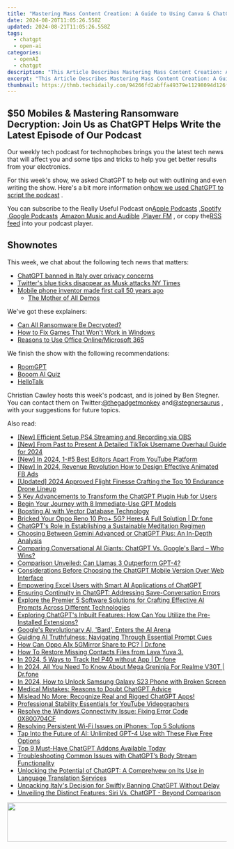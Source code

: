 ```yaml
---
title: "Mastering Mass Content Creation: A Guide to Using Canva & ChatGPT"
date: 2024-08-20T11:05:26.558Z
updated: 2024-08-21T11:05:26.558Z
tags:
  - chatgpt
  - open-ai
categories:
  - openAI
  - chatgpt
description: "This Article Describes Mastering Mass Content Creation: A Guide to Using Canva & ChatGPT"
excerpt: "This Article Describes Mastering Mass Content Creation: A Guide to Using Canva & ChatGPT"
thumbnail: https://thmb.techidaily.com/94266fd2abffa49379e11298094d126f869b761cee72b14ccd455aec2a0df5c4.jpg
---
```


## $50 Mobiles & Mastering Ransomware Decryption: Join Us as ChatGPT Helps Write the Latest Episode of Our Podcast

 Our weekly tech podcast for technophobes brings you the latest tech news that will affect you and some tips and tricks to help you get better results from your electronics.

 For this week's show, we asked ChatGPT to help out with outlining and even writing the show. Here's a bit more information on[how we used ChatGPT to script the podcast](https://www.makeuseof.com/i-used-chatgpt-to-script-a-podcast-heres-what-happened/) .

 You can subscribe to the Really Useful Podcast on[Apple Podcasts](https://podcasts.apple.com/gb/podcast/the-really-useful-podcast/id1437847131?mt=2) ,[Spotify](https://open.spotify.com/show/283gDxLd6OTNEpRq6tN7ha) ,[Google Podcasts](https://www.google.com/podcasts?feed=aHR0cHM6Ly9hbmNob3IuZm0vcy8zMWJlNDcwL3BvZGNhc3QvcnNz) ,[Amazon Music and Audible](https://music.amazon.co.uk/podcasts/20ab73d4-5da2-46c7-a17f-dc6eb39bdb48/The-Really-Useful-Podcast) ,[Player FM](https://player.fm/series/the-really-useful-podcast-2491856) , or copy the[RSS feed](https://feeds.transistor.fm/the-really-useful-podcast) into your podcast player.

## Shownotes

This week, we chat about the following tech news that matters:

* [ChatGPT banned in Italy over privacy concerns](https://www.bbc.co.uk/news/technology-65139406)
* [Twitter's blue ticks disappear as Musk attacks NY Times](https://www.bbc.co.uk/news/technology-65156216)
* [Mobile phone inventor made first call 50 years ago](https://www.bbc.co.uk/news/technology-65112048)  
  * [The Mother of All Demos](https://www.youtube.com/watch?v=B6rKUf9DWRI)

We've got these explainers:

* [Can All Ransomware Be Decrypted?](https://www.makeuseof.com/can-all-ransomware-be-decrypted/)
* [How to Fix Games That Won't Work in Windows](https://www.makeuseof.com/fix-games-not-working-windows/)
* [Reasons to Use Office Online/Microsoft 365](https://www.makeuseof.com/tag/dont-pay-word-5-reasons-use-office-online/)

We finish the show with the following recommendations:

* [RoomGPT](http://https://www.roomgpt.io/)
* [Booom AI Quiz](https://booom.ai/)
* [HelloTalk](https://www.hellotalk.com/?lang=en)

 Christian Cawley hosts this week's podcast, and is joined by Ben Stegner. You can contact them on Twitter:[@thegadgetmonkey](https://twitter.com/thegadgetmonkey) and[@stegnersaurus](https://twitter.com/stegnersaurus) , with your suggestions for future topics.


<ins class="adsbygoogle"
     style="display:block"
     data-ad-format="autorelaxed"
     data-ad-client="ca-pub-7571918770474297"
     data-ad-slot="1223367746"></ins>



<ins class="adsbygoogle"
     style="display:block"
     data-ad-client="ca-pub-7571918770474297"
     data-ad-slot="8358498916"
     data-ad-format="auto"
     data-full-width-responsive="true"></ins>

<span class="atpl-alsoreadstyle">Also read:</span>
<div><ul>
<li><a href="https://digital-screen-recording.techidaily.com/new-efficient-setup-ps4-streaming-and-recording-via-obs/"><u>[New] Efficient Setup  PS4 Streaming and Recording via OBS</u></a></li>
<li><a href="https://tiktok-video-recordings.techidaily.com/new-from-past-to-present-a-detailed-tiktok-username-overhaul-guide-for-2024/"><u>[New] From Past to Present  A Detailed TikTok Username Overhaul Guide for 2024</u></a></li>
<li><a href="https://youtube-blog.techidaily.com/n-2024-1-5-best-editors-apart-from-youtube-platform/"><u>[New] In 2024, 1-#5 Best Editors Apart From YouTube Platform</u></a></li>
<li><a href="https://facebook-video-files.techidaily.com/new-in-2024-revenue-revolution-how-to-design-effective-animated-fb-ads/"><u>[New] In 2024, Revenue Revolution  How to Design Effective Animated FB Ads</u></a></li>
<li><a href="https://vp-tips.techidaily.com/updated-2024-approved-flight-finesse-crafting-the-top-10-endurance-drone-lineup/"><u>[Updated] 2024 Approved  Flight Finesse  Crafting the Top 10 Endurance Drone Lineup</u></a></li>
<li><a href="https://tech-haven.techidaily.com/5-key-advancements-to-transform-the-chatgpt-plugin-hub-for-users/"><u>5 Key Advancements to Transform the ChatGPT Plugin Hub for Users</u></a></li>
<li><a href="https://tech-hub.techidaily.com/begin-your-journey-with-8-immediate-use-gpt-models/"><u>Begin Your Journey with 8 Immediate-Use GPT Models</u></a></li>
<li><a href="https://tech-hub.techidaily.com/boosting-ai-with-vector-database-technology/"><u>Boosting AI with Vector Database Technology</u></a></li>
<li><a href="https://howto.techidaily.com/bricked-your-oppo-reno-10-proplus-5g-heres-a-full-solution-drfone-by-drfone-fix-android-problems-fix-android-problems/"><u>Bricked Your Oppo Reno 10 Pro+ 5G? Heres A Full Solution | Dr.fone</u></a></li>
<li><a href="https://tech-hub.techidaily.com/chatgpts-role-in-establishing-a-sustainable-meditation-regimen/"><u>ChatGPT's Role in Establishing a Sustainable Meditation Regimen</u></a></li>
<li><a href="https://tech-hub.techidaily.com/choosing-between-gemini-advanced-or-chatgpt-plus-an-in-depth-analysis/"><u>Choosing Between Gemini Advanced or ChatGPT Plus: An In-Depth Analysis</u></a></li>
<li><a href="https://tech-hub.techidaily.com/comparing-conversational-ai-giants-chatgpt-vs-googles-bard-who-wins/"><u>Comparing Conversational AI Giants: ChatGPT Vs. Google's Bard – Who Wins?</u></a></li>
<li><a href="https://tech-hub.techidaily.com/comparison-unveiled-can-llamas-3-outperform-gpt-4/"><u>Comparison Unveiled: Can Llamas 3 Outperform GPT-4?</u></a></li>
<li><a href="https://tech-hub.techidaily.com/considerations-before-choosing-the-chatgpt-mobile-version-over-web-interface/"><u>Considerations Before Choosing the ChatGPT Mobile Version Over Web Interface</u></a></li>
<li><a href="https://tech-hub.techidaily.com/empowering-excel-users-with-smart-ai-applications-of-chatgpt/"><u>Empowering Excel Users with Smart AI Applications of ChatGPT</u></a></li>
<li><a href="https://tech-hub.techidaily.com/ensuring-continuity-in-chatgpt-addressing-save-conversation-errors/"><u>Ensuring Continuity in ChatGPT: Addressing Save-Conversation Errors</u></a></li>
<li><a href="https://tech-hub.techidaily.com/explore-the-premier-5-software-solutions-for-crafting-effective-ai-prompts-across-different-technologies/"><u>Explore the Premier 5 Software Solutions for Crafting Effective AI Prompts Across Different Technologies</u></a></li>
<li><a href="https://tech-hub.techidaily.com/exploring-chatgpts-inbuilt-features-how-can-you-utilize-the-pre-installed-extensions/"><u>Exploring ChatGPT's Inbuilt Features: How Can You Utilize the Pre-Installed Extensions?</u></a></li>
<li><a href="https://tech-hub.techidaily.com/googles-revolutionary-ai-bard-enters-the-ai-arena/"><u>Google's Revolutionary AI, 'Bard', Enters the AI Arena</u></a></li>
<li><a href="https://tech-hub.techidaily.com/guiding-ai-truthfulness-navigating-through-essential-prompt-cues/"><u>Guiding AI Truthfulness: Navigating Through Essential Prompt Cues</u></a></li>
<li><a href="https://screen-mirror.techidaily.com/how-can-oppo-a1x-5gmirror-share-to-pc-drfone-by-drfone-android/"><u>How Can Oppo A1x 5GMirror Share to PC? | Dr.fone</u></a></li>
<li><a href="https://blog-min.techidaily.com/how-to-restore-missing-contacts-files-from-lava-yuva-3-by-fonelab-android-recover-contacts/"><u>How To  Restore Missing Contacts Files from Lava Yuva 3.</u></a></li>
<li><a href="https://android-location-track.techidaily.com/in-2024-5-ways-to-track-itel-p40-without-app-drfone-by-drfone-virtual-android/"><u>In 2024, 5 Ways to Track Itel P40 without App | Dr.fone</u></a></li>
<li><a href="https://pokemon-go-android.techidaily.com/in-2024-all-you-need-to-know-about-mega-greninja-for-realme-v30t-drfone-by-drfone-virtual-android/"><u>In 2024, All You Need To Know About Mega Greninja For Realme V30T | Dr.fone</u></a></li>
<li><a href="https://android-unlock.techidaily.com/in-2024-how-to-unlock-samsung-galaxy-s23-phone-with-broken-screen-by-drfone-android/"><u>In 2024, How to Unlock Samsung Galaxy S23 Phone with Broken Screen</u></a></li>
<li><a href="https://tech-hub.techidaily.com/medical-mistakes-reasons-to-doubt-chatgpt-advice/"><u>Medical Mistakes: Reasons to Doubt ChatGPT Advice</u></a></li>
<li><a href="https://tech-hub.techidaily.com/mislead-no-more-recognize-real-and-rigged-chatgpt-apps/"><u>Mislead No More: Recognize Real and Rigged ChatGPT Apps!</u></a></li>
<li><a href="https://vp-tips.techidaily.com/professional-stability-essentials-for-youtube-videographers/"><u>Professional Stability Essentials for YouTube Videographers</u></a></li>
<li><a href="https://win-howtos.techidaily.com/resolve-the-windows-connectivity-issue-fixing-error-code-0x800704cf/"><u>Resolve the Windows Connectivity Issue: Fixing Error Code 0X800704CF</u></a></li>
<li><a href="https://fox-that.techidaily.com/resolving-persistent-wi-fi-issues-on-iphones-top-5-solutions/"><u>Resolving Persistent Wi-Fi Issues on iPhones: Top 5 Solutions</u></a></li>
<li><a href="https://tech-hub.techidaily.com/tap-into-the-future-of-ai-unlimited-gpt-4-use-with-these-five-free-options/"><u>Tap Into the Future of AI: Unlimited GPT-4 Use with These Five Free Options</u></a></li>
<li><a href="https://tech-hub.techidaily.com/top-9-must-have-chatgpt-addons-available-today/"><u>Top 9 Must-Have ChatGPT Addons Available Today</u></a></li>
<li><a href="https://tech-hub.techidaily.com/troubleshooting-common-issues-with-chatgpts-body-stream-functionality/"><u>Troubleshooting Common Issues with ChatGPT’s Body Stream Functionality</u></a></li>
<li><a href="https://tech-hub.techidaily.com/unlocking-the-potential-of-chatgpt-a-comprehvew-on-its-use-in-language-translation-services/"><u>Unlocking the Potential of ChatGPT: A Comprehvew on Its Use in Language Translation Services</u></a></li>
<li><a href="https://tech-hub.techidaily.com/unpacking-italys-decision-for-swiftly-banning-chatgpt-without-delay/"><u>Unpacking Italy's Decision for Swiftly Banning ChatGPT Without Delay</u></a></li>
<li><a href="https://tech-hub.techidaily.com/unveiling-the-distinct-features-siri-vs-chatgpt-beyond-comparison/"><u>Unveiling the Distinct Features: Siri Vs. ChatGPT - Beyond Comparison</u></a></li>
</ul></div>

<!-- affiliate ads begin -->
<a href="https://united.elfm.net/c/5597632/517826/4704" target="_top" id="517826"><img src="//a.impactradius-go.com/display-ad/4704-517826" border="0" alt="" width="728" height="90"/></a><img height="0" width="0" src="https://united.elfm.net/i/5597632/517826/4704" style="position:absolute;visibility:hidden;" border="0" />
<!-- affiliate ads end -->